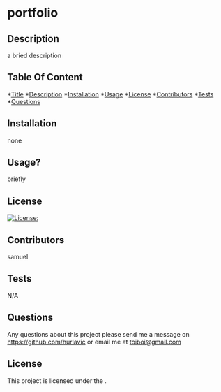 
  # portfolio
  ## Description
  a bried description
  ## Table Of Content
  *[Title](#title)
  *[Description](#description)
  *[Installation](#installation)
  *[Usage](#usage)
  *[License](#license)
  *[Contributors](#contributor)
  *[Tests](#test)
  *[Questions](#questions)
  ## Installation
  none
  ## Usage?
  briefly
  ## License
  [![License: ](https://img.shields.io/badge/License--brightgreen.svg)](https://opensource.org/licenses/)


  ## Contributors
  samuel
  ## Tests
  N/A
  ## Questions
  Any questions about this project please send me a message on https://github.com/hurlavic or email me at [toiboi@gmail.com](mailto:toiboi@gmail.com)
  ## License
  This project is licensed under the  .

